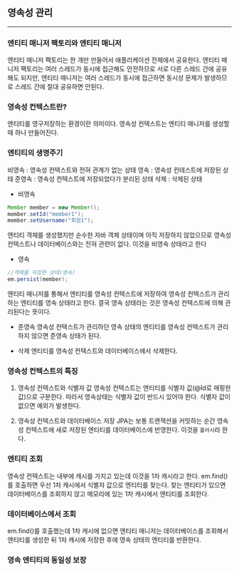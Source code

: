 ## 영속성 관리

---

### 엔티티 매니저 팩토리와 엔티티 매니저
엔티티 매니저 팩토리는 한 개만 만들어서 애플리케이션 전체에서 공유한다.
엔티티 매니저 팩토리는 여러 스레드가 동시에 접근해도 안전하므로 서로 다른
스레드 간에 공유해도 되지만, 엔티티 매니저는 여러 스레드가 동시에 접근하면 동시성
문제가 발생하므로 스레드 간에 절대 공유하면 안된다.

### 영속성 컨텍스트란?
엔티티를 영구저장하는 환경이란 의미이다. 영속성 컨텍스트는 엔티티 매니저를 생성할 때 하나 만들어진다.

### 엔티티의 생명주기
비영속 : 영속성 컨텍스트와 전혀 관계가 없는 상태
영속 : 영속성 컨테스트에 저장된 상태
준영속 : 영속성 컨텍스트에 저장되었다가 분리된 상태
삭제 : 삭제된 상태

- 비영속
```java
Member member = new Member();
member.setId("member1");
member.setUsername("회원1");
```

엔티티 객체를 생성했지만 순수한 자바 객체 상태이며 아직 저장하지 않았으므로 영속성 컨텍스트나
데이터베이스와는 전혀 관련이 없다. 이것을 비영속 상태라고 한다

- 영속
```java
//객체를 저장한 상태(영속)
em.persist(member);
```

엔티티 매니저를 통해서 엔티티를 영속성 컨텍스트에 저장하여 영속성 컨텍스트가
관리하는 엔티티를 영속 상태라고 한다. 결국 영속 상태라는 것은 영속성 컨텍스트에 의해
관리된다는 뜻이다.

- 준영속
영속성 컨텍스트가 관리하던 영속 상태의 엔티티를 영속성 컨텍스트가 관리하지 않으면 준영속 상태가 된다.

- 삭제
엔티티를 영속성 컨텍스트와 데이터베이스에서 삭제한다.


### 영속성 컨텍스트의 특징

1) 영속성 컨텍스트와 식별자 값
영속성 컨텍스트는 엔티티를 식별자 값(@Id로 매핑한 값)으로 구분한다. 따라서 영속상태는 식별자 값이 반드시 있어야 한다.
식별자 값이 없으면 예외가 발생한다.

2) 영속성 컨텍스트와 데이터베이스 저장
JPA는 보통 트랜잭션을 커밋하는 순간 영속성 컨텍스트에 새로 저장된 엔티티를 데이터베이스에 반영한다. 
이것을 `플러시`라 한다.

### 엔티티 조회
영속성 컨텍스트는 내부에 캐시를 가지고 있는데 이것을 1차 캐시라고 한다.
em.find()를 호출하면 우선 1차 캐시에서 식별자 값으로 엔티티를 찾는다. 찾는 엔티티가 있으면
데이터베이스를 조회하지 않고 메모리에 있는 1차 캐시에서 엔티티를 조회한다.

### 데이터베이스에서 조회
em.find()를 호출했는데 1차 캐시에 없으면 엔티티 매니저는 데이터베이스를 조회해서 엔티티를 생성한 뒤
1차 캐시에 저장한 후에 영속 상태의 엔티티를 반환한다.

### 영속 엔티티의 동일성 보장

